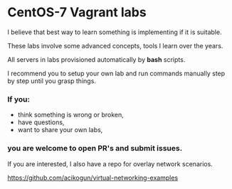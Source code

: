 # CentOS-7 Vagrant labs

I believe that best way to learn something is implementing if it is suitable.

These labs involve some advanced concepts, tools I learn over the years.

All servers in labs provisioned automatically by **bash** scripts.

I recommend you to setup your own lab and run commands manually step by step until you grasp things.

### If you:
- think something is wrong or broken,
- have questions,
- want to share your own labs,
### you are welcome to open PR's and submit issues.


If you are interested, I also have a repo for overlay network scenarios.

https://github.com/acikogun/virtual-networking-examples
